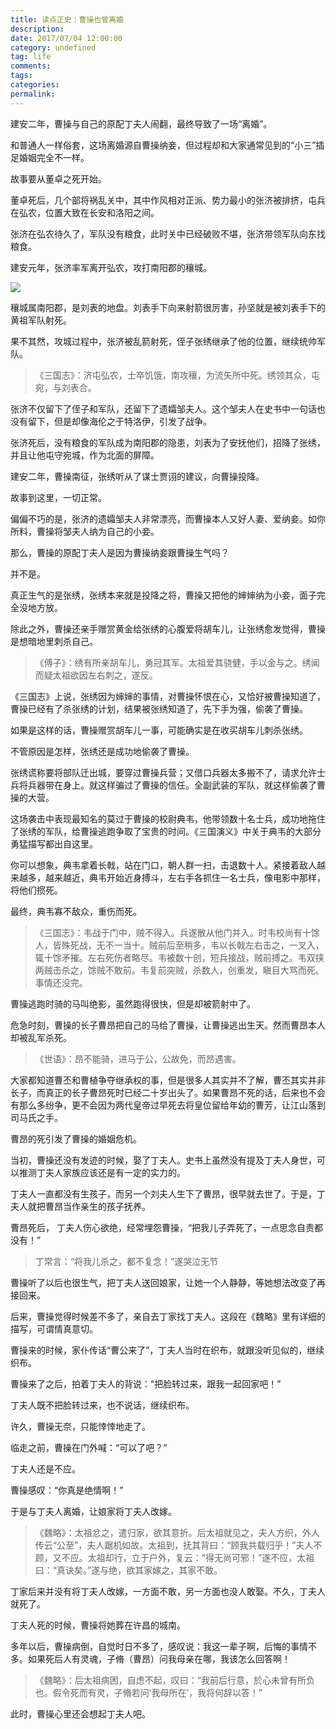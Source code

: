 ```yaml
---
title: 读点正史：曹操也曾离婚
description:
date: 2017/07/04 12:00:00
category: undefined
tag: life
comments:
tags:
categories:
permalink:
---
```



建安二年，曹操与自己的原配丁夫人闹翻，最终导致了一场“离婚”。

和普通人一样俗套，这场离婚源自曹操纳妾，但过程却和大家通常见到的“小三”插足婚姻完全不一样。

故事要从董卓之死开始。

董卓死后，几个部将祸乱关中，其中作风相对正派、势力最小的张济被排挤，屯兵在弘农，位置大致在长安和洛阳之间。

张济在弘农待久了，军队没有粮食，此时关中已经破败不堪，张济带领军队向东找粮食。

建安元年，张济率军离开弘农，攻打南阳郡的穰城。

<!--more-->

![](http://upload-images.jianshu.io/upload_images/120563-5444731dbe7de248.png?imageMogr2/auto-orient/strip%7CimageView2/2/w/1240)

穰城属南阳郡，是刘表的地盘。刘表手下向来射箭很厉害，孙坚就是被刘表手下的黄祖军队射死。

果不其然，攻城过程中，张济被乱箭射死，侄子张绣继承了他的位置，继续统帅军队。

>《三国志》：济屯弘农，士卒饥饿，南攻穰，为流矢所中死。绣领其众，屯宛，与刘表合。

张济不仅留下了侄子和军队，还留下了遗孀邹夫人。这个邹夫人在史书中一句话也没有留下，但是却像海伦之于特洛伊，引发了战争。

张济死后，没有粮食的军队成为南阳郡的隐患，刘表为了安抚他们，招降了张绣，并且让他屯守宛城，作为北面的屏障。

建安二年，曹操南征，张绣听从了谋士贾诩的建议，向曹操投降。

故事到这里，一切正常。

偏偏不巧的是，张济的遗孀邹夫人非常漂亮，而曹操本人又好人妻、爱纳妾。如你所料，曹操将邹夫人纳为自己的小妾。

那么，曹操的原配丁夫人是因为曹操纳妾跟曹操生气吗？

并不是。

真正生气的是张绣，张绣本来就是投降之将，曹操又把他的婶婶纳为小妾，面子完全没地方放。

除此之外，曹操还亲手赠赏黄金给张绣的心腹爱将胡车儿，让张绣愈发觉得，曹操是想暗地里刺杀自己。

>《傅子》：绣有所亲胡车儿，勇冠其军。太祖爱其骁健，手以金与之。绣闻而疑太祖欲因左右刺之，遂反。

《三国志》上说，张绣因为婶婶的事情，对曹操怀恨在心，又恰好被曹操知道了，曹操已经有了杀张绣的计划，结果被张绣知道了，先下手为强，偷袭了曹操。

如果是这样的话，曹操赠赏胡车儿一事，可能确实是在收买胡车儿刺杀张绣。

不管原因是怎样，张绣还是成功地偷袭了曹操。

张绣谎称要将部队迁出城，要穿过曹操兵营；又借口兵器太多搬不了，请求允许士兵将兵器带在身上。就这样骗过了曹操的信任。全副武装的军队，就这样偷袭了曹操的大营。

这场袭击中表现最知名的莫过于曹操的校尉典韦，他带领数十名士兵，成功地拖住了张绣的军队，给曹操逃跑争取了宝贵的时间。《三国演义》中关于典韦的大部分勇猛描写都出自这里。

你可以想象，典韦拿着长戟，站在门口，朝人群一扫，击退数十人。紧接着敌人越来越多，越来越近，典韦开始近身搏斗，左右手各抓住一名士兵，像电影中那样，将他们掼死。

最终，典韦寡不敌众，重伤而死。

>《三国志》：韦战于门中，贼不得入。兵遂散从他门并入。时韦校尚有十馀人，皆殊死战，无不一当十。贼前后至稍多，韦以长戟左右击之，一叉入，辄十馀矛摧。左右死伤者略尽。韦被数十创，短兵接战，贼前搏之。韦双挟两贼击杀之，馀贼不敢前。韦复前突贼，杀数人，创重发，瞋目大骂而死。
事情还没完。

曹操逃跑时骑的马叫绝影，虽然跑得很快，但是却被箭射中了。

危急时刻，曹操的长子曹昂把自己的马给了曹操，让曹操逃出生天。然而曹昂本人却被乱军杀死。

>《世语》：昂不能骑，进马于公，公故免，而昂遇害。

大家都知道曹丕和曹植争夺继承权的事，但是很多人其实并不了解，曹丕其实并非长子，而真正的长子曹昂死时已经二十岁出头了。如果曹昂不死的话，后来也不会有那么多纷争，更不会因为两代皇帝过早死去将皇位留给年幼的曹芳，让江山落到司马氏之手。

曹昂的死引发了曹操的婚姻危机。

当初，曹操还没有发迹的时候，娶了丁夫人。史书上虽然没有提及丁夫人身世，可以推测丁夫人家族应该还是有一定的实力的。

丁夫人一直都没有生孩子，而另一个刘夫人生下了曹昂，很早就去世了。于是，丁夫人就把曹昂当作亲生的孩子抚养。

曹昂死后， 丁夫人伤心欲绝，经常埋怨曹操，“把我儿子弄死了，一点思念自责都没有！”

>丁常言：“将我儿杀之，都不复念！”遂哭泣无节

曹操听了以后也很生气，把丁夫人送回娘家，让她一个人静静，等她想法改变了再接回来。

后来，曹操觉得时候差不多了，亲自去丁家找丁夫人。这段在《魏略》里有详细的描写，可谓情真意切。

曹操来的时候，家仆传话“曹公来了”，丁夫人当时在织布，就跟没听见似的，继续织布。

曹操来了之后，拍着丁夫人的背说：“把脸转过来，跟我一起回家吧！”

丁夫人既不把脸转过来，也不说话，继续织布。

许久，曹操无奈，只能悻悻地走了。

临走之前，曹操在门外喊：“可以了吧？”

丁夫人还是不应。

曹操感叹：“你真是绝情啊！”

于是与丁夫人离婚，让娘家将丁夫人改嫁。

>《魏略》：太祖忿之，遣归家，欲其意折。后太祖就见之，夫人方织，外人传云“公至”，夫人踞机如故。太祖到，抚其背曰：“顾我共载归乎！”夫人不顾，又不应。太祖却行，立于户外，复云：“得无尚可邪！”遂不应，太祖曰：“真诀矣。”遂与绝，欲其家嫁之，其家不敢。

丁家后来并没有将丁夫人改嫁，一方面不敢，另一方面也没人敢娶。不久，丁夫人就死了。

丁夫人死的时候，曹操将她葬在许昌的城南。

多年以后，曹操病倒，自觉时日不多了，感叹说：我这一辈子啊，后悔的事情不多。如果死后人有灵魂，子脩（曹昂）问我母亲在哪，我该怎么回答啊！

>《魏略》：后太祖病困，自虑不起，叹曰：“我前后行意，於心未曾有所负也。假令死而有灵，子脩若问‘我母所在’，我将何辞以答！”

此时，曹操心里还会想起丁夫人吧。